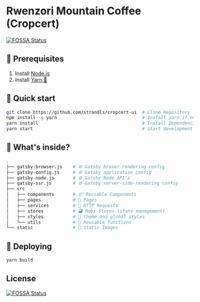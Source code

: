 # Rwenzori Mountain Coffee (Cropcert)
[![FOSSA Status](https://app.fossa.io/api/projects/git%2Bgithub.com%2Fharshzalavadiya%2Fcropcert-ui.svg?type=shield)](https://app.fossa.io/projects/git%2Bgithub.com%2Fharshzalavadiya%2Fcropcert-ui?ref=badge_shield)


## 🔧 Prerequisites

1. Install [Node.js](https://nodejs.org/)
2. Install [Yarn 🧶](https://yarnpkg.com/)

## 🚀 Quick start

```sh
git clone https://github.com/strandls/cropcert-ui  # Clone Repository
npm install -g yarn                                # Install yarn if not installed
yarn install                                       # Install Dependencies
yarn start                                         # Start development environment
```

## 🧐 What's inside?

```sh
.
├── gatsby-browser.js    # ⚙ Gatsby broser rendering config
├── gatsby-config.js     # ⚙ Gatsby application config
├── gatsby-node.js       # ⚙ Gatsby Node API's
├── gatsby-ssr.js        # ⚙ Gatsby server-side-rendering config
├── src
│   ├── components       # 📦 Reusable Components
│   ├── pages            # 📄 Pages
│   ├── services         # 🧲 HTTP Requests
│   ├── stores           # 🗃 Mobx Stores (state management)
│   ├── styles           # 🦄 theme and global styles
│   └── utils            # 🧩 Reusable functions
└── static               # 📸 Static Images
```

## 🚢 Deploying

```sh
yarn build
```


## License
[![FOSSA Status](https://app.fossa.io/api/projects/git%2Bgithub.com%2Fharshzalavadiya%2Fcropcert-ui.svg?type=large)](https://app.fossa.io/projects/git%2Bgithub.com%2Fharshzalavadiya%2Fcropcert-ui?ref=badge_large)